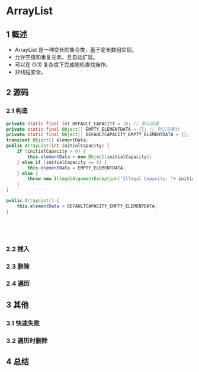 # ArrayList
## 1 概述
* ArrayList 是一种变长的集合类，基于定长数组实现。
* 允许空值和重复元素，且自动扩容。
* 可以在 O(1) 复杂度下完成随机查找操作。
* 非线程安全。
## 2 源码
### 2.1 构造
```java
private static final int DEFAULT_CAPACITY = 10; // 默认容量
private static final Object[] EMPTY_ELEMENTDATA = {}; // 默认空集合
private static final Object[] DEFAULTCAPACITY_EMPTY_ELEMENTDATA = {};
transient Object[] elementData;
public ArrayList(int initialCapacity) {
    if (initialCapacity > 0) {
        this.elementData = new Object[initialCapacity];
    } else if (initialCapacity == 0) {
        this.elementData = EMPTY_ELEMENTDATA;
    } else {
        throw new IllegalArgumentException("Illegal Capacity: "+ initialCapacity);
    }
}

public ArrayList() {
    this.elementData = DEFAULTCAPACITY_EMPTY_ELEMENTDATA;
}
```
```java

```
```java

```
```java

```
```java

```
### 2.2 插入
### 2.3 删除
### 2.4 遍历
## 3 其他
### 3.1 快速失败
### 3.2 遍历时删除
## 4 总结